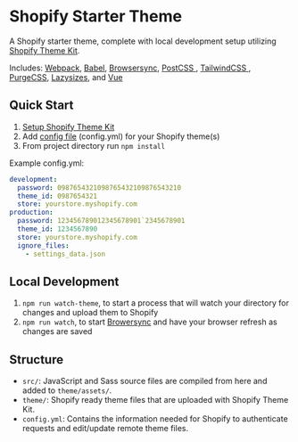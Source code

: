 # Shopify Starter Theme

A Shopify starter theme, complete with local development setup utilizing [Shopify Theme Kit](https://shopify.github.io/).

Includes: [Webpack](https://webpack.js.org/), [Babel](https://babeljs.io/), [Browsersync](https://browsersync.io/), [PostCSS ](https://postcss.org/), [TailwindCSS ](https://tailwindcss.com/), [PurgeCSS](https://purgecss.com/), [Lazysizes](https://github.com/aFarkas/lazysizes), and [Vue](https://vuejs.org/)

## Quick Start

1. [Setup Shopify Theme Kit](https://shopify.github.io/themekit/)
2. Add [config file](https://shopify.github.io/themekit/configuration/) (config.yml) for your Shopify theme(s)
3. From project directory run `npm install`

Example config.yml:

```yml
development:
  password: 0987654321098765432109876543210
  theme_id: 0987654321
  store: yourstore.myshopify.com
production:
  password: 123456789012345678901`2345678901
  theme_id: 1234567890
  store: yourstore.myshopify.com
  ignore_files:
    - settings_data.json
```

## Local Development

1. `npm run watch-theme`, to start a process that will watch your directory for changes and upload them to Shopify
2. `npm run watch`, to start [Browersync](https://browsersync.io/) and have your browser refresh as changes are saved

## Structure

- `src/`: JavaScript and Sass source files are compiled from here and added to `theme/assets/`.
- `theme/`: Shopify ready theme files that are uploaded with Shopify Theme Kit.
- `config.yml`: Contains the information needed for Shopify to authenticate requests and edit/update remote theme files.